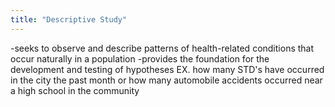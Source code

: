```yaml
---
title: "Descriptive Study"
---
```

-seeks to observe and describe patterns of health-related conditions that occur naturally in a population
-provides the foundation for the development and testing of hypotheses
EX. how many STD's have occurred in the city the past month or how many automobile accidents occurred near a high school in the community

